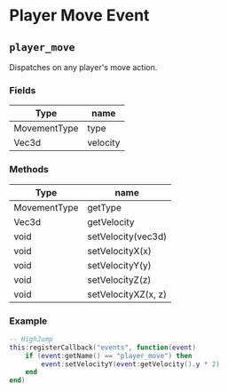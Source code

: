 # Player Move Event

## `player_move`

Dispatches on any player's move action.

### Fields

| Type         | name     |
| ------------ | -------- |
| MovementType | type     |
| Vec3d        | velocity |

### Methods

| Type         | name                |
| ------------ | ------------------- |
| MovementType | getType             |
| Vec3d        | getVelocity         |
| void         | setVelocity(vec3d)  |
| void         | setVelocityX(x)     |
| void         | setVelocityY(y)     |
| void         | setVelocityZ(z)     |
| void         | setVelocityXZ(x, z) |

### Example

```lua
-- HighJump
this:registerCallback("events", function(event)
    if (event:getName() == "player_move") then
        event:setVelocityY(event:getVelocity().y * 2)
    end
end)
```
